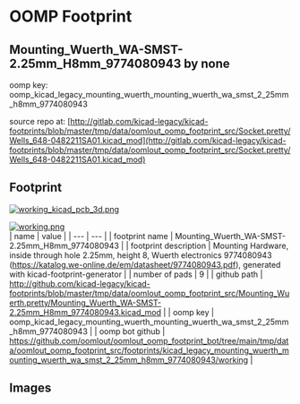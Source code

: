 # OOMP Footprint  
## Mounting_Wuerth_WA-SMST-2.25mm_H8mm_9774080943  by none  
  
oomp key: oomp_kicad_legacy_mounting_wuerth_mounting_wuerth_wa_smst_2_25mm_h8mm_9774080943  
  
source repo at: [http://gitlab.com/kicad-legacy/kicad-footprints/blob/master/tmp/data/oomlout_oomp_footprint_src/Socket.pretty/Wells_648-0482211SA01.kicad_mod](http://gitlab.com/kicad-legacy/kicad-footprints/blob/master/tmp/data/oomlout_oomp_footprint_src/Socket.pretty/Wells_648-0482211SA01.kicad_mod)  
## Footprint  
  
[![working_kicad_pcb_3d.png](working_kicad_pcb_3d_600.png)](working_kicad_pcb_3d.png)  
  
[![working.png](working_600.png)](working.png)  
| name | value | 
| --- | --- | 
| footprint name | Mounting_Wuerth_WA-SMST-2.25mm_H8mm_9774080943 | 
| footprint description | Mounting Hardware, inside through hole 2.25mm, height 8, Wuerth electronics 9774080943 (https://katalog.we-online.de/em/datasheet/9774080943.pdf), generated with kicad-footprint-generator | 
| number of pads | 9 | 
| github path | http://github.com/kicad-legacy/kicad-footprints/blob/master/tmp/data/oomlout_oomp_footprint_src/Mounting_Wuerth.pretty/Mounting_Wuerth_WA-SMST-2.25mm_H8mm_9774080943.kicad_mod | 
| oomp key | oomp_kicad_legacy_mounting_wuerth_mounting_wuerth_wa_smst_2_25mm_h8mm_9774080943 | 
| oomp bot github | https://github.com/oomlout/oomlout_oomp_footprint_bot/tree/main/tmp/data/oomlout_oomp_footprint_src/footprints/kicad_legacy_mounting_wuerth_mounting_wuerth_wa_smst_2_25mm_h8mm_9774080943/working | 
## Images  
